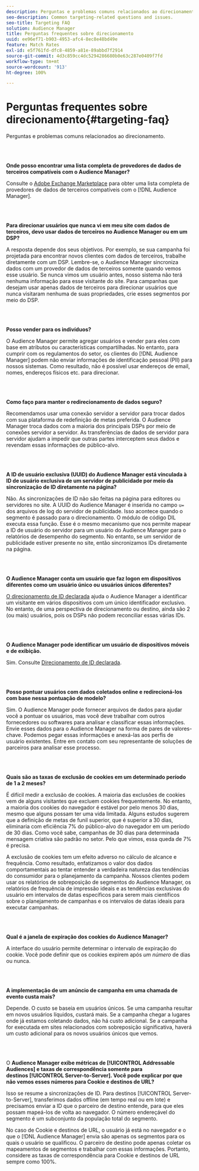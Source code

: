 ```yaml
---
description: Perguntas e problemas comuns relacionados ao direcionamento.
seo-description: Common targeting-related questions and issues.
seo-title: Targeting FAQ
solution: Audience Manager
title: Perguntas frequentes sobre direcionamento
uuid: ee96ef71-b903-4953-afc4-8ec8e48bd49e
feature: Match Rates
exl-id: e5f761fd-dfc8-4859-a81e-89abbd7f2914
source-git-commit: 4d3c859cc4dc5294286680b0e63c287e0409f7fd
workflow-type: tm+mt
source-wordcount: '913'
ht-degree: 100%

---
```


# Perguntas frequentes sobre direcionamento{#targeting-faq}

Perguntas e problemas comuns relacionados ao direcionamento.

<br> 

<!-- 

faq_targeting.xml

 -->

**Onde posso encontrar uma lista completa de provedores de dados de terceiros compatíveis com o Audience Manager?**

Consulte o [Adobe Exchange Marketplace](https://exchange.adobe.com/experiencecloud.html) para obter uma lista completa de provedores de dados de terceiros compatíveis com o [!DNL Audience Manager].

<br> 

**Para direcionar usuários que nunca vi em meu site com dados de terceiros, devo usar dados de terceiros no Audience Manager ou em um DSP?**

A resposta depende dos seus objetivos. Por exemplo, se sua campanha foi projetada para encontrar novos clientes com dados de terceiros, trabalhe diretamente com um DSP. Lembre-se, o Audience Manager sincroniza dados com um provedor de dados de terceiros somente quando vemos esse usuário. Se nunca vimos um usuário antes, nosso sistema não terá nenhuma informação para esse visitante do site. Para campanhas que desejam usar apenas dados de terceiros para direcionar usuários que nunca visitaram nenhuma de suas propriedades, crie esses segmentos por meio do DSP.

<br> 

**Posso vender para os indivíduos?**

O Audience Manager permite agregar usuários e vender para eles com base em atributos ou características compartilhadas. No entanto, para cumprir com os regulamentos do setor, os clientes do [!DNL Audience Manager] podem não enviar informações de identificação pessoal (PII) para nossos sistemas. Como resultado, não é possível usar endereços de email, nomes, endereços físicos etc. para direcionar.

<br> 

**Como faço para manter o redirecionamento de dados seguro?**

Recomendamos usar uma conexão servidor a servidor para trocar dados com sua plataforma de redefinição de metas preferida. O Audience Manager troca dados com a maioria dos principais DSPs por meio de conexões servidor a servidor. As transferências de dados de servidor para servidor ajudam a impedir que outras partes interceptem seus dados e revendam essas informações de público-alvo.

<br> 

**A ID de usuário exclusiva (UUID) do Audience Manager está vinculada à ID de usuário exclusiva de um servidor de publicidade por meio da sincronização de ID diretamente na página?**

Não. As sincronizações de ID não são feitas na página para editores ou servidores no site. A UUID do Audience Manager é inserida no campo `u=` dos arquivos de log do servidor de publicidade. Isso acontece quando o segmento é passado para o direcionamento. O módulo de código DIL executa essa função. Esse é o mesmo mecanismo que nos permite mapear a ID de usuário do servidor para um usuário do Audience Manager para o relatórios de desempenho do segmento. No entanto, se um servidor de publicidade estiver presente no site, então sincronizamos IDs diretamente na página.

<br> 

**O Audience Manager conta um usuário que faz logon em dispositivos diferentes como um usuário único ou usuários únicos diferentes?**

[O direcionamento de ID declarada](../features/declared-ids.md#declared-id-targeting) ajuda o Audience Manager a identificar um visitante em vários dispositivos com um único identificador exclusivo. No entanto, de uma perspectiva de direcionamento ou destino, ainda são 2 (ou mais) usuários, pois os DSPs não podem reconciliar essas várias IDs.

<br> 

**O Audience Manager pode identificar um usuário de dispositivos móveis e de exibição.**

Sim. Consulte [Direcionamento de ID declarada](../features/declared-ids.md#declared-id-targeting).

<br> 

**Posso pontuar usuários com dados coletados online e redirecioná-los com base nessa pontuação de modelo?**

Sim. O Audience Manager pode fornecer arquivos de dados para ajudar você a pontuar os usuários, mas você deve trabalhar com outros fornecedores ou softwares para analisar e classificar essas informações. Envie esses dados para o Audience Manager na forma de pares de valores-chave. Podemos pegar essas informações e anexá-las aos perfis de usuário existentes. Entre em contato com seu representante de soluções de parceiros para analisar esse processo.

<br> 

**Quais são as taxas de exclusão de cookies em um determinado período de 1 a 2 meses?**

É difícil medir a exclusão de cookies. A maioria das exclusões de cookies vem de alguns visitantes que excluem cookies frequentemente. No entanto, a maioria dos cookies do navegador é estável por pelo menos 30 dias, mesmo que alguns possam ter uma vida limitada. Alguns estudos sugerem que a definição de metas de funil superior, que é superior a 30 dias, eliminaria com eficiência 7% do público-alvo do navegador em um período de 30 dias. Como você sabe, campanhas de 30 dias para determinada mensagem criativa são padrão no setor. Pelo que vimos, essa queda de 7% é precisa.

A exclusão de cookies tem um efeito adverso no cálculo de alcance e frequência. Como resultado, enfatizamos o valor dos dados comportamentais ao tentar entender a verdadeira natureza das tendências do consumidor para o planejamento da campanha. Nossos clientes podem usar os relatórios de sobreposição de segmentos do Audience Manager, os relatórios de frequência de impressão ideais e as tendências exclusivas do usuário em intervalos de datas específicos para serem mais científicos sobre o planejamento de campanhas e os intervalos de datas ideais para executar campanhas.

<br> 

**Qual é a janela de expiração dos cookies do Audience Manager?**

A interface do usuário permite determinar o intervalo de expiração do cookie. Você pode definir que os cookies expirem após *um número* de dias ou nunca.

<br> 

**A implementação de um anúncio de campanha em uma chamada de evento custa mais?**

Depende. O custo se baseia em usuários únicos. Se uma campanha resultar em novos usuários líquidos, custará mais. Se a campanha chegar a lugares onde já estamos coletando dados, não há custo adicional. Se a campanha for executada em sites relacionados com sobreposição significativa, haverá um custo adicional para os novos usuários únicos que vemos.

<br> 

O **Audience Manager exibe métricas de [!UICONTROL Addressable Audiences] e taxas de correspondência somente para destinos [!UICONTROL Server-to-Server]. Você pode explicar por que não vemos esses números para Cookie e destinos de URL?**

Isso se resume a sincronizações de ID. Para destinos [!UICONTROL Server-to-Server], transferimos dados offline (em tempo real ou em lote) e precisamos enviar a ID que o parceiro de destino entende, para que eles possam mapeá-los de volta ao navegador. O número endereçável do segmento é um subconjunto da população total do segmento.

No caso de Cookie e destinos de URL, o usuário já está no navegador e o que o [!DNL Audience Manager] envia são apenas os segmentos para os quais o usuário se qualificou. O parceiro de destino pode apenas coletar os mapeamentos de segmentos e trabalhar com essas informações. Portanto, considere as taxas de correspondência para Cookie e destinos de URL sempre como 100%.
